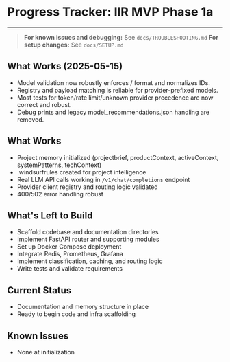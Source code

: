 # Progress Tracker: IIR MVP Phase 1a

---

> **For known issues and debugging:** See `docs/TROUBLESHOOTING.md`
> **For setup changes:** See `docs/SETUP.md`

## What Works (2025-05-15)
- Model validation now robustly enforces <provider>/<model> format and normalizes IDs.
- Registry and payload matching is reliable for provider-prefixed models.
- Most tests for token/rate limit/unknown provider precedence are now correct and robust.
- Debug prints and legacy model_recommendations.json handling are removed.
## What Works
- Project memory initialized (projectbrief, productContext, activeContext, systemPatterns, techContext)
- .windsurfrules created for project intelligence
- Real LLM API calls working in `/v1/chat/completions` endpoint
- Provider client registry and routing logic validated
- 400/502 error handling robust

## What's Left to Build
- Scaffold codebase and documentation directories
- Implement FastAPI router and supporting modules
- Set up Docker Compose deployment
- Integrate Redis, Prometheus, Grafana
- Implement classification, caching, and routing logic
- Write tests and validate requirements

## Current Status
- Documentation and memory structure in place
- Ready to begin code and infra scaffolding

## Known Issues
- None at initialization
